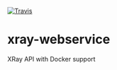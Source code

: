 [![Travis](https://img.shields.io/travis/smtx/xray-webservice.svg?maxAge=2592000?style=plastic)](https://travis-ci.org/smtx/xray-webservice)

# xray-webservice
XRay API with Docker support
